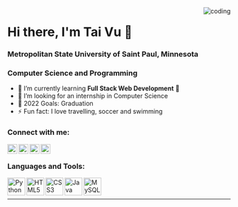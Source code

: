 <img align="right" alt="coding" src="https://media.giphy.com/media/Y4ak9Ki2GZCbJxAnJD/giphy.gif?cid=ecf05e472qy7si93qn6vrpikpbljmg3afbvff8ywyhm9yw3o&rid=giphy.gif&ct=g" >

# Hi there, I'm Tai Vu 👋
### Metropolitan State University of Saint Paul, Minnesota
### Computer Science and Programming

- 🌱 I’m currently learning <strong>Full Stack Web Development</strong> 🤣
- 👯 I’m looking for an internship in Computer Science
- 🥅 2022 Goals: Graduation
- ⚡ Fun fact: I love travelling, soccer and swimming

### Connect with me:
[<img align="left" alt="Facebook" width="22px" src="https://cdn.jsdelivr.net/npm/simple-icons@v3/icons/facebook.svg" target="popup" />][facebook]
[<img align="left" alt="LinkedIn" width="22px" src="https://cdn.jsdelivr.net/npm/simple-icons@v3/icons/linkedin.svg" target="popup" />][linkedin]
[<img align="left" alt="Instagram" width="22px" src="https://cdn.jsdelivr.net/npm/simple-icons@v3/icons/instagram.svg" target="_blank" />][instagram]
[<img align="left" alt="Github" width="22px" src="https://cdn.jsdelivr.net/npm/simple-icons@3.13.0/icons/github.svg" target="_blank" />][github]
<br />



### Languages and Tools:

<img align="left" width="40px" src="https://user-images.githubusercontent.com/25591905/130840817-ea6cba97-a7ab-4a12-b505-3e7b09fd6d1e.png" alt="Python" />
<img align="left" width="40px" src="https://user-images.githubusercontent.com/25591905/130839145-880ebb5d-563e-4fe7-98f0-501ed56af57a.png" alt="HTML5" />
<img align="left" width="40px" src="https://user-images.githubusercontent.com/25591905/130840602-38bfc077-24ad-48ce-9e73-763daeb738f8.png" alt="CSS3" />
<img align="left" width="40px" src="https://user-images.githubusercontent.com/25591905/130840962-2398b80b-2369-4019-aa22-a1a49365fa22.png" alt="Java"/>
<img align="left" width="40px" src="https://user-images.githubusercontent.com/25591905/130841262-950261a6-baf7-4553-8ed8-8f33e29da96e.png" alt="MySQL"/>

<br />
<br />

---

[facebook]: https://www.facebook.com/vutai86
[instagram]: https://www.instagram.com/taiiii.v
[linkedin]: https://www.linkedin.com/in/vutai866
[github]: https://github.com/vutai866

